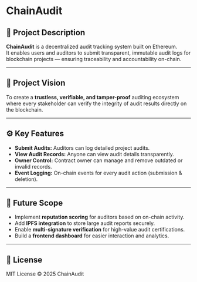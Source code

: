 # ChainAudit

## 🧩 Project Description
**ChainAudit** is a decentralized audit tracking system built on Ethereum.  
It enables users and auditors to submit transparent, immutable audit logs for blockchain projects — ensuring traceability and accountability on-chain.

---

## 🎯 Project Vision
To create a **trustless, verifiable, and tamper-proof** auditing ecosystem where every stakeholder can verify the integrity of audit results directly on the blockchain.

---

## ⚙️ Key Features
- **Submit Audits:** Auditors can log detailed project audits.
- **View Audit Records:** Anyone can view audit details transparently.
- **Owner Control:** Contract owner can manage and remove outdated or invalid records.
- **Event Logging:** On-chain events for every audit action (submission & deletion).

---

## 🚀 Future Scope
- Implement **reputation scoring** for auditors based on on-chain activity.  
- Add **IPFS integration** to store large audit reports securely.  
- Enable **multi-signature verification** for high-value audit certifications.  
- Build a **frontend dashboard** for easier interaction and analytics.

---

## 📜 License
MIT License © 2025 ChainAudit
